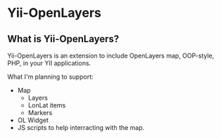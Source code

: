 Yii-OpenLayers
=====

What is Yii-OpenLayers?
--------------
Yii-OpenLayers is an extension to include OpenLayers map, OOP-style, PHP, in your YII applications.

What I'm planning to support:
- Map
	- Layers
	- LonLat items
	- Markers
- OL Widget
- JS scripts to help interracting with the map.
